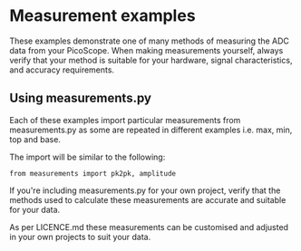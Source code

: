 # Measurement examples

These examples demonstrate one of many methods of measuring the ADC data from your PicoScope.
When making measurements yourself, always verify that your method is suitable for your hardware, signal characteristics, and accuracy requirements.

## Using measurements.py

Each of these examples import particular measurements from measurements.py as some are repeated
in different examples i.e. max, min, top and base. 

The import will be similar to the following:

`from measurements import pk2pk, amplitude`

If you're including measurements.py for your own project, verify that the methods used to calculate
these measurements are accurate and suitable for your data. 

As per LICENCE.md these measurements can be customised and adjusted in your own projects to suit
your data. 